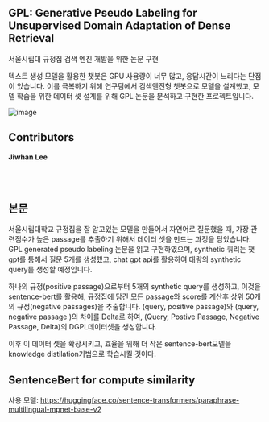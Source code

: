 ## GPL: Generative Pseudo Labeling for Unsupervised Domain Adaptation of Dense Retrieval
   서울시립대 규정집 검색 엔진 개발을 위한 논문 구현

   텍스트 생성 모델을 활용한 챗봇은 GPU 사용량이 너무 많고, 응답시간이 느리다는 단점이 있습니다. 이를 극복하기 위해 연구팀에서 검색엔진형 챗봇으로 모델을 설계했고, 모델 학습을 위한 데이터 셋 설계를 위해 GPL 논문을 분석하고 구현한 프로젝트입니다.



![image](https://github.com/baehong/UOS_GPL_IR/assets/142134807/7a5b6aad-20d9-4f9f-92c5-f26963009db3)



## Contributors
**Jiwhan Lee**<br/>

<br/><br/>
## 본문
  서울시립대학교 규정집을 잘 알고있는 모델을 만들어서 자연어로 질문했을 때, 가장 관련점수가 높은 passage를 추출하기 위해서 데이터 셋을 만드는 과정을 담았습니다. GPL generated pseudo labeling 논문을 읽고 구현하였으며, synthetic 쿼리는 챗 gpt를 통해서 질문 5개를 생성했고, chat gpt api를 활용하여 대량의 synthetic query를 생성할 예정입니다.

  하나의 규정(positive passage)으로부터 5개의 synthetic query를 생성하고, 이것을 sentence-bert를 활용해, 규정집에 담긴 모든 passage와 score를 계산후 상위 50개의 규정(negative passages)을 추출합니다.
(query, positive passage)와 (query, negative passage )의 차이를 Delta로 하여, (Query, Postive Passage, Negative Passage, Delta)의 DGPL데이터셋을 생성합니다.

  이후 이 데이터 셋을 확장시키고, 효율을 위해 더 작은 sentence-bert모델을 knowledge distilation기법으로 학습시킬 것이다.

## SentenceBert for compute similarity
사용 모델: https://huggingface.co/sentence-transformers/paraphrase-multilingual-mpnet-base-v2
